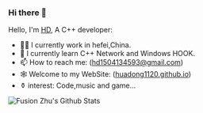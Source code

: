 ### Hi there 👋

Hello, I'm [HD](https://huadong1120.github.io/), A C++ developer:

- 👨‍💼 I currently work in hefei,China.
- 🏴󠁧󠁢󠁥 I currently learn C++ Network and Windows HOOK. 
- 📫 How to reach me: (hd1504134593@gmail.com)
- 🕸️ Welcome to my WebSite: ([huadong1120.github.io](https://huadong1120.github.io/))
- ⚱️ interest: Code,music and game...
<!--
- 👯 I’m looking to collaborate on ...
- 🤔 I’m looking for help with ...
-  Ask me about ...

- 😄 Pronouns: ...
- ⚡ Fun fact: ...
-->
![Fusion Zhu's Github Stats](https://github-readme-stats.vercel.app/api?username=HuaDong1120&show_icons=true&title_color=fff&icon_color=79ff97&text_color=9f9f9f&bg_color=151515)
